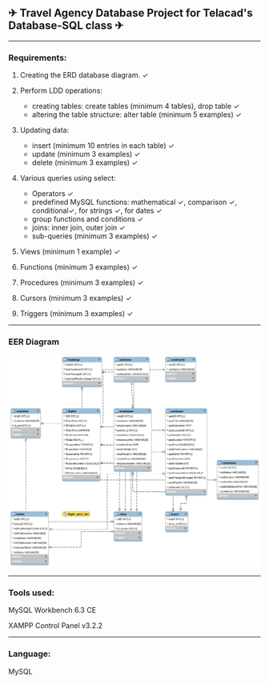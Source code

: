 
## ✈ Travel Agency Database Project for Telacad's Database-SQL class ✈

-----------------------------------------------------
### Requirements:
1. Creating the ERD database diagram. ✓

2. Perform LDD operations:
	* creating tables: create tables (minimum 4 tables), drop table		✓
	* altering the table structure: alter table (minimum 5 examples)	✓

3. Updating data:
	* insert (minimum 10 entries in each table)				✓
	* update (minimum 3 examples)						✓
	* delete (minimum 3 examples)						✓

4. Various queries using select:
	* Operators	✓
	* predefined MySQL functions: mathematical ✓, comparison ✓, conditional✓, for strings ✓, for dates ✓
	* group functions and conditions	✓
	* joins: inner join, outer join		✓
	* sub-queries (minimum 3 examples)	✓

5. Views (minimum 1 example)		✓

6. Functions (minimum 3 examples) 	✓

7. Procedures (minimum 3 examples) 	✓

8. Cursors (minimum 3 examples)		✓

9. Triggers (minimum 3 examples)	✓


-----------------------------------------------------
### EER Diagram

![alt text](https://github.com/Ladydiana/TravelAgencyProjectDB/blob/master/EER_Diagram_PNG.png)

-----------------------------------------------------

### Tools used:
MySQL Workbench 6.3 CE

XAMPP Control Panel v3.2.2

-----------------------------------------------------
### Language:
MySQL
